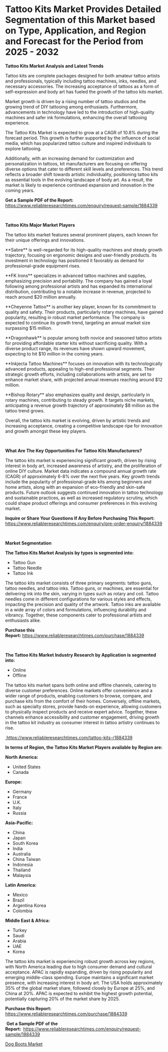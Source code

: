 <p><h1>Tattoo Kits Market Provides Detailed Segmentation of this Market based on Type, Application, and Region and Forecast for the Period from 2025 - 2032</h1></p><p><strong>Tattoo Kits Market Analysis and Latest Trends</strong></p>
<p><p>Tattoo kits are complete packages designed for both amateur tattoo artists and professionals, typically including tattoo machines, inks, needles, and necessary accessories. The increasing acceptance of tattoos as a form of self-expression and body art has fueled the growth of the tattoo kits market. </p><p>Market growth is driven by a rising number of tattoo studios and the growing trend of DIY tattooing among enthusiasts. Furthermore, advancements in technology have led to the introduction of high-quality machines and safer ink formulations, enhancing the overall tattooing experience. </p><p>The Tattoo Kits Market is expected to grow at a CAGR of 10.8% during the forecast period. This growth is further supported by the influence of social media, which has popularized tattoo culture and inspired individuals to explore tattooing. </p><p>Additionally, with an increasing demand for customization and personalization in tattoos, kit manufacturers are focusing on offering diverse options that cater to different skill levels and preferences. This trend reflects a broader shift towards artistic individuality, positioning tattoo kits as essential tools in the evolving landscape of body art. As a result, the market is likely to experience continued expansion and innovation in the coming years.</p></p>
<p><strong>Get a Sample PDF of the Report:&nbsp;</strong> <a href="https://www.reliableresearchtimes.com/enquiry/request-sample/1884339?utm_campaign=3290&utm_medium=2&utm_source=Github&utm_content=ia&utm_term=05042025&utm_id=tattoo-kits">https://www.reliableresearchtimes.com/enquiry/request-sample/1884339</a></p>
<p>&nbsp;</p>
<p><strong>Tattoo Kits Major Market Players</strong></p>
<p><p>The tattoo kits market features several prominent players, each known for their unique offerings and innovations. </p><p>**Sabre** is well-regarded for its high-quality machines and steady growth trajectory, focusing on ergonomic designs and user-friendly products. Its investment in technology has positioned it favorably as demand for professional-grade equipment rises. </p><p>**FK Irons** specializes in advanced tattoo machines and supplies, emphasizing precision and portability. The company has gained a loyal following among professional artists and has expanded its international distribution, contributing to a notable increase in revenue, projected to reach around $20 million annually.</p><p>**Cheyenne Tattoo** is another key player, known for its commitment to quality and safety. Their products, particularly rotary machines, have gained popularity, resulting in robust market performance. The company is expected to continue its growth trend, targeting an annual market size surpassing $15 million.</p><p>**Dragonhawk** is popular among both novice and seasoned tattoo artists for providing affordable starter kits without sacrificing quality. With a diverse product range, its revenues have shown upward movement, expecting to hit $10 million in the coming years.</p><p>**Inkjecta Tattoo Machines** focuses on innovation with its technologically advanced products, appealing to high-end professional segments. Their strategic growth efforts, including collaborations with artists, are set to enhance market share, with projected annual revenues reaching around $12 million.</p><p>**Bishop Rotary** also emphasizes quality and design, particularly in rotary machines, contributing to steady growth. It targets niche markets, anticipating a revenue growth trajectory of approximately $8 million as the tattoo trend grows.</p><p>Overall, the tattoo kits market is evolving, driven by artistic trends and increasing acceptance, creating a competitive landscape ripe for innovation and growth amongst these key players.</p></p>
<p>&nbsp;</p>
<p><strong>What Are The Key Opportunities For Tattoo Kits Manufacturers?</strong></p>
<p><p>The tattoo kits market is experiencing significant growth, driven by rising interest in body art, increased awareness of artistry, and the proliferation of online DIY culture. Market data indicates a compound annual growth rate (CAGR) of approximately 6-8% over the next five years. Key growth trends include the popularity of professional-grade kits among beginners and home artists, along with an expansion of eco-friendly and skin-safe products. Future outlook suggests continued innovation in tattoo technology and sustainable practices, as well as increased regulatory scrutiny, which could shape product offerings and consumer preferences in this evolving market.</p></p>
<p><strong>Inquire or Share Your Questions If Any Before Purchasing This Report:</strong> <a href="https://www.reliableresearchtimes.com/enquiry/pre-order-enquiry/1884339?utm_campaign=3290&utm_medium=2&utm_source=Github&utm_content=ia&utm_term=05042025&utm_id=tattoo-kits">https://www.reliableresearchtimes.com/enquiry/pre-order-enquiry/1884339</a></p>
<p>&nbsp;</p>
<p><strong>Market Segmentation</strong></p>
<p><strong>The Tattoo Kits Market Analysis by types is segmented into:</strong></p>
<p><ul><li>Tattoo Gun</li><li>Tattoo Needle</li><li>Tattoo Ink</li></ul></p>
<p><p>The tattoo kits market consists of three primary segments: tattoo guns, tattoo needles, and tattoo inks. Tattoo guns, or machines, are essential for delivering ink into the skin, varying in types such as rotary and coil. Tattoo needles come in different configurations for various styles and effects, impacting the precision and quality of the artwork. Tattoo inks are available in a wide array of colors and formulations, influencing durability and vibrancy. Together, these components cater to professional artists and enthusiasts alike.</p></p>
<p><strong>Purchase this Report:&nbsp;</strong><a href="https://www.reliableresearchtimes.com/purchase/1884339?utm_campaign=3290&utm_medium=2&utm_source=Github&utm_content=ia&utm_term=05042025&utm_id=tattoo-kits">https://www.reliableresearchtimes.com/purchase/1884339</a></p>
<p>&nbsp;</p>
<p><strong>The Tattoo Kits Market Industry Research by Application is segmented into:</strong></p>
<p><ul><li>Online</li><li>Offline</li></ul></p>
<p><p>The tattoo kits market spans both online and offline channels, catering to diverse customer preferences. Online markets offer convenience and a wider range of products, enabling customers to browse, compare, and purchase kits from the comfort of their homes. Conversely, offline markets, such as specialty stores, provide hands-on experience, allowing customers to physically inspect products and receive expert advice. Together, these channels enhance accessibility and customer engagement, driving growth in the tattoo kit industry as consumer interest in tattoo artistry continues to rise.</p></p>
<p><a href="https://www.reliableresearchtimes.com/tattoo-kits-r1884339?utm_campaign=3290&utm_medium=2&utm_source=Github&utm_content=ia&utm_term=05042025&utm_id=tattoo-kits">&nbsp;https://www.reliableresearchtimes.com/tattoo-kits-r1884339</a></p>
<p><strong>In terms of Region, the Tattoo Kits Market Players available by Region are:</strong></p>
<p>
    <p> <strong> North America: </strong>
        <ul>
            <li>United States</li>
            <li>Canada</li>
        </ul>
        </p> 
    <p> <strong> Europe: </strong>
        <ul>
            <li>Germany</li>
            <li>France</li>
            <li>U.K.</li>
            <li>Italy</li>
            <li>Russia</li>
        </ul>
        </p> 
    <p> <strong> Asia-Pacific: </strong>
        <ul>
            <li>China</li>
            <li>Japan</li>
            <li>South Korea</li>
            <li>India</li>
            <li>Australia</li>
            <li>China Taiwan</li>
            <li>Indonesia</li>
            <li>Thailand</li>
            <li>Malaysia</li>
        </ul>
        </p> 
    <p> <strong> Latin America: </strong>
        <ul>
            <li>Mexico</li>
            <li>Brazil</li>
            <li>Argentina Korea</li>
            <li>Colombia</li>
        </ul>
        </p> 
    <p> <strong> Middle East & Africa: </strong>
        <ul>
            <li>Turkey</li>
            <li>Saudi</li>
            <li>Arabia</li>
            <li>UAE</li>
            <li>Korea</li>
        </ul>
    </p>
    </p>
<p><p>The tattoo kits market is experiencing robust growth across key regions, with North America leading due to high consumer demand and cultural acceptance. APAC is rapidly expanding, driven by rising popularity and emerging middle-class spending. Europe maintains a significant market presence, with increasing interest in body art. The USA holds approximately 35% of the global market share, followed closely by Europe at 25%, and China at 20%. APAC is expected to exhibit the highest growth potential, potentially capturing 20% of the market share by 2025.</p></p>
<p><strong>Purchase this Report: </strong><a href="https://www.reliableresearchtimes.com/purchase/1884339?utm_campaign=3290&utm_medium=2&utm_source=Github&utm_content=ia&utm_term=05042025&utm_id=tattoo-kits">https://www.reliableresearchtimes.com/purchase/1884339</a></p>
<p>&nbsp;<strong>Get a Sample PDF of the Report:&nbsp;&nbsp;</strong><a href="https://www.reliableresearchtimes.com/enquiry/request-sample/1884339?utm_campaign=3290&utm_medium=2&utm_source=Github&utm_content=ia&utm_term=05042025&utm_id=tattoo-kits">https://www.reliableresearchtimes.com/enquiry/request-sample/1884339</a></p>
<p><strong></strong></p>
<p><p><a href="https://github.com/joshuagarcia509/Market-Research-Report-List-1/blob/main/dog-boots-market.md?utm_campaign=3290&utm_medium=2&utm_source=Github&utm_content=ia&utm_term=05042025&utm_id=tattoo-kits">Dog Boots Market</a></p></p>